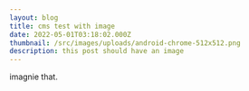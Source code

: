 ```yaml
---
layout: blog
title: cms test with image
date: 2022-05-01T03:18:02.000Z
thumbnail: /src/images/uploads/android-chrome-512x512.png
description: this post should have an image
---
```

imagnie that.